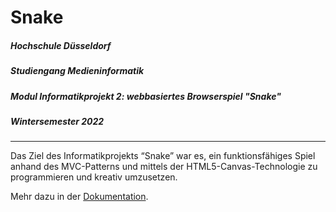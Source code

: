# Snake

##### Hochschule Düsseldorf
##### Studiengang Medieninformatik
##### Modul Informatikprojekt 2: webbasiertes Browserspiel "Snake"
##### Wintersemester 2022

<hr />

Das Ziel des Informatikprojekts “Snake” war es, ein funktionsfähiges Spiel anhand des MVC-Patterns und mittels der HTML5-Canvas-Technologie zu programmieren und kreativ umzusetzen.

Mehr dazu in der [Dokumentation](https://github.com/Nilsu2001/Snake/files/13834158/Dokumentation.pdf).




